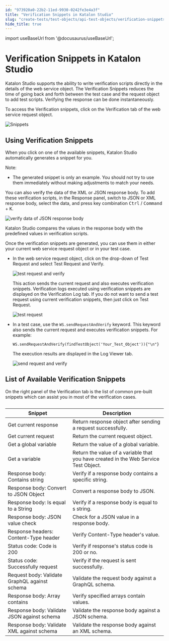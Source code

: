 ```yaml
---
id: "973920a0-22b2-11ed-9930-0242fe3e4a3f"
title: "Verification Snippets in Katalon Studio"
slug: "create-tests/test-objects/api-test-objects/verification-snippets-in-katalon-studio"
hide_title: true
---
```

import useBaseUrl from '@docusaurus/useBaseUrl';


# <a id="id" class="anchor_top_offset"/><a id="ariaid-title1" class="anchor_top_offset"/>Verification Snippets in <span xmlns="http://www.w3.org/1999/xhtml" className="ph">Katalon Studio</span> 

<p xmlns="http://www.w3.org/1999/xhtml" className="p">Katalon Studio supports the ability to write verification scripts directly in the details of the web service object. The <span className="ph uicontrol">Verification Snippets</span> reduces the time of going back and forth between the test case and the request object to add test scripts. Verifying the response can be done instantaneously.</p> 
<p xmlns="http://www.w3.org/1999/xhtml" className="p">To access the <span className="ph uicontrol">Verification snippets</span>, click on the <span className="ph uicontrol">Verification</span> tab of the web service request object.</p> 
<p xmlns="http://www.w3.org/1999/xhtml" className="p"><img className="image" width={700} src={useBaseUrl("/9736d6b0-22b2-11ed-9930-0242fe3e4a3f.png")} alt="Snippets" /></p> 

## <a id="id_1" class="anchor_top_offset"/>Using Verification Snippets

<p xmlns="http://www.w3.org/1999/xhtml" className="p">When you click on one of the available snippets, Katalon Studio automatically generates a snippet for you. </p> 
<div xmlns="http://www.w3.org/1999/xhtml" className="note note note_note"><span className="note__title">Note:</span> <ul className="ul"><li className="li">The generated snippet is only an example. You should not try to use them immediately without making adjustments to match your needs.</li></ul></div>
<p xmlns="http://www.w3.org/1999/xhtml" className="p">You can also verify the data of the XML or JSON response body. To add these verification scripts, in the <span className="ph uicontrol">Response</span> panel, switch to JSON or XML response body, select the data, and press key combination <kbd className="ph userinput">Ctrl</kbd> / <kbd className="ph userinput">Command</kbd> + <kbd className="ph userinput">K</kbd>.</p> 
<p xmlns="http://www.w3.org/1999/xhtml" className="p"><img className="image" width={700} src={useBaseUrl("/972ff8e0-22b2-11ed-9930-0242fe3e4a3f.png")} alt="verify data of JSON response body" /></p> 
<p xmlns="http://www.w3.org/1999/xhtml" className="p">Katalon Studio compares the values in the response body with the predefined values in verification scripts.</p> 
<p xmlns="http://www.w3.org/1999/xhtml" className="p">Once the verification snippets are generated, you can use them in either your current web service request object or in your test case.</p> 
<ul xmlns="http://www.w3.org/1999/xhtml" className="ul"><li className="li"><p className="p">In the web service request object, click on the drop-down of <span className="ph uicontrol">Test Request</span> and select <span className="ph uicontrol">Test Request and Verify</span>.</p><p className="p"><img className="image" width={700} src={useBaseUrl("/97388460-22b2-11ed-9930-0242fe3e4a3f.png")} alt="test request and verify" /></p><p className="p">This action sends the current request and also executes verification snippets. Verification logs executed using verification snippets are displayed on the <span className="ph uicontrol">Verification Log</span> tab. If you do not want to send a test request using current verification snippets, then just click on <span className="ph uicontrol">Test Request</span>.</p><p className="p"><img className="image" width={700} src={useBaseUrl("/9737c110-22b2-11ed-9930-0242fe3e4a3f.png")} alt="test request" /></p></li><li className="li"><p className="p">In a test case, use the <code className="ph codeph">WS.sendRequestAndVerify</code> keyword. This keyword also sends the current request and executes verification snippets. For example:</p><pre className="pre codeblock"><code>WS.sendRequestAndVerify(findTestObject('Your_Test_Object')){"\n"}</code></pre><p className="p">The execution results are displayed in the <span className="ph uicontrol">Log Viewer</span> tab.</p><p className="p"><img className="image" width={700} src={useBaseUrl("/9734b3d0-22b2-11ed-9930-0242fe3e4a3f.png")} alt="send request and verify" /></p></li></ul> 

## <a id="id_2" class="anchor_top_offset"/>List of Available Verification Snippets

<p xmlns="http://www.w3.org/1999/xhtml" className="p">On the right panel of the <span className="ph uicontrol">Verification</span> tab is the list of common pre-built snippets which can assist you in most of the verification cases. </p> 
<table xmlns="http://www.w3.org/1999/xhtml" className="table anchor_top_offset" id="id_2__cd50c76d-4142-4d87-8677-c8cd67f4e561"><caption /><colgroup><col /><col /></colgroup><thead className="thead"><tr className><th className="entry anchor_top_offset" id="id_2__cd50c76d-4142-4d87-8677-c8cd67f4e561__entry__1">Snippet</th><th className="entry anchor_top_offset" id="id_2__cd50c76d-4142-4d87-8677-c8cd67f4e561__entry__2">Description</th></tr></thead><tbody className="tbody"><tr className><td className="entry" headers="id_2__cd50c76d-4142-4d87-8677-c8cd67f4e561__entry__1 id_2__cd50c76d-4142-4d87-8677-c8cd67f4e561__entry__2 ">Get current response</td><td className="entry" headers="id_2__cd50c76d-4142-4d87-8677-c8cd67f4e561__entry__1 id_2__cd50c76d-4142-4d87-8677-c8cd67f4e561__entry__2 ">Return response object after sending a request successfully.</td></tr><tr className><td className="entry" headers="id_2__cd50c76d-4142-4d87-8677-c8cd67f4e561__entry__1 id_2__cd50c76d-4142-4d87-8677-c8cd67f4e561__entry__2 ">Get current request</td><td className="entry" headers="id_2__cd50c76d-4142-4d87-8677-c8cd67f4e561__entry__1 id_2__cd50c76d-4142-4d87-8677-c8cd67f4e561__entry__2 ">Return the current request object.</td></tr><tr className><td className="entry" headers="id_2__cd50c76d-4142-4d87-8677-c8cd67f4e561__entry__1 id_2__cd50c76d-4142-4d87-8677-c8cd67f4e561__entry__2 ">Get a global variable</td><td className="entry" headers="id_2__cd50c76d-4142-4d87-8677-c8cd67f4e561__entry__1 id_2__cd50c76d-4142-4d87-8677-c8cd67f4e561__entry__2 ">Return the value of a global variable.</td></tr><tr className><td className="entry" headers="id_2__cd50c76d-4142-4d87-8677-c8cd67f4e561__entry__1 id_2__cd50c76d-4142-4d87-8677-c8cd67f4e561__entry__2 ">Get a variable</td><td className="entry" headers="id_2__cd50c76d-4142-4d87-8677-c8cd67f4e561__entry__1 id_2__cd50c76d-4142-4d87-8677-c8cd67f4e561__entry__2 ">Return the value of a variable that you have created in the Web Service Test Object.</td></tr><tr className><td className="entry" headers="id_2__cd50c76d-4142-4d87-8677-c8cd67f4e561__entry__1 id_2__cd50c76d-4142-4d87-8677-c8cd67f4e561__entry__2 ">Response body: Contains string</td><td className="entry" headers="id_2__cd50c76d-4142-4d87-8677-c8cd67f4e561__entry__1 id_2__cd50c76d-4142-4d87-8677-c8cd67f4e561__entry__2 ">Verify if a response body contains a specific string.</td></tr><tr className><td className="entry" headers="id_2__cd50c76d-4142-4d87-8677-c8cd67f4e561__entry__1 id_2__cd50c76d-4142-4d87-8677-c8cd67f4e561__entry__2 ">Response body: Convert to JSON Object</td><td className="entry" headers="id_2__cd50c76d-4142-4d87-8677-c8cd67f4e561__entry__1 id_2__cd50c76d-4142-4d87-8677-c8cd67f4e561__entry__2 ">Convert a response body to JSON.</td></tr><tr className><td className="entry" headers="id_2__cd50c76d-4142-4d87-8677-c8cd67f4e561__entry__1 id_2__cd50c76d-4142-4d87-8677-c8cd67f4e561__entry__2 ">Response body: Is equal to a String</td><td className="entry" headers="id_2__cd50c76d-4142-4d87-8677-c8cd67f4e561__entry__1 id_2__cd50c76d-4142-4d87-8677-c8cd67f4e561__entry__2 ">Verify if a response body is equal to s string.</td></tr><tr className><td className="entry" headers="id_2__cd50c76d-4142-4d87-8677-c8cd67f4e561__entry__1 id_2__cd50c76d-4142-4d87-8677-c8cd67f4e561__entry__2 ">Response body: JSON value check</td><td className="entry" headers="id_2__cd50c76d-4142-4d87-8677-c8cd67f4e561__entry__1 id_2__cd50c76d-4142-4d87-8677-c8cd67f4e561__entry__2 ">Check for a JSON value in a response body.</td></tr><tr className><td className="entry" headers="id_2__cd50c76d-4142-4d87-8677-c8cd67f4e561__entry__1 id_2__cd50c76d-4142-4d87-8677-c8cd67f4e561__entry__2 ">Response headers: Content-Type header</td><td className="entry" headers="id_2__cd50c76d-4142-4d87-8677-c8cd67f4e561__entry__1 id_2__cd50c76d-4142-4d87-8677-c8cd67f4e561__entry__2 ">Verify Content-Type header's value.</td></tr><tr className><td className="entry" headers="id_2__cd50c76d-4142-4d87-8677-c8cd67f4e561__entry__1 id_2__cd50c76d-4142-4d87-8677-c8cd67f4e561__entry__2 ">Status code: Code is 200</td><td className="entry" headers="id_2__cd50c76d-4142-4d87-8677-c8cd67f4e561__entry__1 id_2__cd50c76d-4142-4d87-8677-c8cd67f4e561__entry__2 ">Verify if response's status code is 200 or no.</td></tr><tr className><td className="entry" headers="id_2__cd50c76d-4142-4d87-8677-c8cd67f4e561__entry__1 id_2__cd50c76d-4142-4d87-8677-c8cd67f4e561__entry__2 ">Status code: Successfully request</td><td className="entry" headers="id_2__cd50c76d-4142-4d87-8677-c8cd67f4e561__entry__1 id_2__cd50c76d-4142-4d87-8677-c8cd67f4e561__entry__2 ">Verify if the request is sent successfully.</td></tr><tr className><td className="entry" headers="id_2__cd50c76d-4142-4d87-8677-c8cd67f4e561__entry__1 id_2__cd50c76d-4142-4d87-8677-c8cd67f4e561__entry__2 ">Request body: Validate GraphQL against schema</td><td className="entry" headers="id_2__cd50c76d-4142-4d87-8677-c8cd67f4e561__entry__1 id_2__cd50c76d-4142-4d87-8677-c8cd67f4e561__entry__2 ">Validate the request body against a GraphQL schema.</td></tr><tr className><td className="entry" headers="id_2__cd50c76d-4142-4d87-8677-c8cd67f4e561__entry__1 id_2__cd50c76d-4142-4d87-8677-c8cd67f4e561__entry__2 ">Response body: Array contains</td><td className="entry" headers="id_2__cd50c76d-4142-4d87-8677-c8cd67f4e561__entry__1 id_2__cd50c76d-4142-4d87-8677-c8cd67f4e561__entry__2 ">Verify specified arrays contain values.</td></tr><tr className><td className="entry" headers="id_2__cd50c76d-4142-4d87-8677-c8cd67f4e561__entry__1 id_2__cd50c76d-4142-4d87-8677-c8cd67f4e561__entry__2 ">Response body: Validate JSON against schema</td><td className="entry" headers="id_2__cd50c76d-4142-4d87-8677-c8cd67f4e561__entry__1 id_2__cd50c76d-4142-4d87-8677-c8cd67f4e561__entry__2 ">Validate the response body against a JSON schema.</td></tr><tr className><td className="entry" headers="id_2__cd50c76d-4142-4d87-8677-c8cd67f4e561__entry__1 id_2__cd50c76d-4142-4d87-8677-c8cd67f4e561__entry__2 ">Response body: Validate XML against schema</td><td className="entry" headers="id_2__cd50c76d-4142-4d87-8677-c8cd67f4e561__entry__1 id_2__cd50c76d-4142-4d87-8677-c8cd67f4e561__entry__2 ">Validate the response body against an XML schema.</td></tr></tbody></table> 

